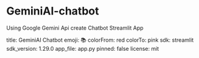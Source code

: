 # GeminiAI-chatbot
Using Google Gemini Api create Chatbot Streamlit App

title: GeminiAI Chatbot
emoji: 📚
colorFrom: red
colorTo: pink
sdk: streamlit
sdk_version: 1.29.0
app_file: app.py
pinned: false
license: mit
